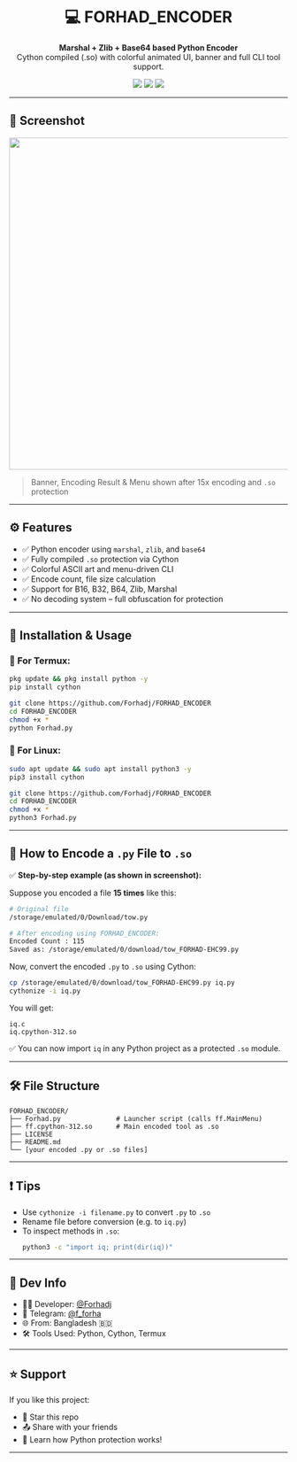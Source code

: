 <h1 align="center">💻 FORHAD_ENCODER</h1>
<p align="center">
  <b>Marshal + Zlib + Base64 based Python Encoder</b><br>
  Cython compiled (.so) with colorful animated UI, banner and full CLI tool support.
</p>

<p align="center">
  <img src="https://img.shields.io/badge/Platform-Termux%20%7C%20Linux-green?style=flat-square">
  <img src="https://img.shields.io/badge/Protected-Cython.so-blue?style=flat-square">
  <img src="https://img.shields.io/badge/Obfuscation-Marshal%7CZlib%7CB64-red?style=flat-square">
</p>

---

## 📸 Screenshot

<p align="center">
  <img src="https://github.com/Forhadj/FORHAD_ENCODER/assets/your-screenshot-path.jpg" width="600"/>
</p>

> Banner, Encoding Result & Menu shown after 15x encoding and `.so` protection

---

## ⚙️ Features

- ✅ Python encoder using `marshal`, `zlib`, and `base64`
- ✅ Fully compiled `.so` protection via Cython
- ✅ Colorful ASCII art and menu-driven CLI
- ✅ Encode count, file size calculation
- ✅ Support for B16, B32, B64, Zlib, Marshal
- ✅ No decoding system – full obfuscation for protection

---

## 🔧 Installation & Usage

### 📱 For Termux:

```bash
pkg update && pkg install python -y
pip install cython

git clone https://github.com/Forhadj/FORHAD_ENCODER
cd FORHAD_ENCODER
chmod +x *
python Forhad.py
```

### 🐧 For Linux:

```bash
sudo apt update && sudo apt install python3 -y
pip3 install cython

git clone https://github.com/Forhadj/FORHAD_ENCODER
cd FORHAD_ENCODER
chmod +x *
python3 Forhad.py
```

---

## 🔐 How to Encode a `.py` File to `.so`

✅ **Step-by-step example (as shown in screenshot):**

Suppose you encoded a file **15 times** like this:

```bash
# Original file
/storage/emulated/0/Download/tow.py

# After encoding using FORHAD_ENCODER:
Encoded Count : 115
Saved as: /storage/emulated/0/download/tow_FORHAD-EHC99.py
```

Now, convert the encoded `.py` to `.so` using Cython:

```bash
cp /storage/emulated/0/download/tow_FORHAD-EHC99.py iq.py
cythonize -i iq.py
```

You will get:

```
iq.c
iq.cpython-312.so
```

✅ You can now import `iq` in any Python project as a protected `.so` module.

---

## 🛠 File Structure

```
FORHAD_ENCODER/
├── Forhad.py              # Launcher script (calls ff.MainMenu)
├── ff.cpython-312.so      # Main encoded tool as .so
├── LICENSE
├── README.md
└── [your encoded .py or .so files]
```

---

## ❗ Tips

- Use `cythonize -i filename.py` to convert `.py` to `.so`
- Rename file before conversion (e.g. to `iq.py`)
- To inspect methods in `.so`:
  ```bash
  python3 -c "import iq; print(dir(iq))"
  ```

---

## 🧠 Dev Info

- 👨‍💻 Developer: [@Forhadj](https://github.com/Forhadj)
- 📣 Telegram: [@f_forha](https://t.me/f_forha)
- 🌐 From: Bangladesh 🇧🇩
- 🛠 Tools Used: Python, Cython, Termux

---

## ⭐ Support

If you like this project:

- 🌟 Star this repo
- 📤 Share with your friends
- 🧠 Learn how Python protection works!

---
